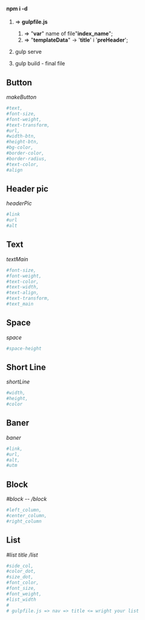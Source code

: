 #### npm i -d ####

1. => __gulpfile.js__
    1. => "__var__" name of file"__index_name__";
    2. => "__templateData__" -> '__title__' i '__preHeader__';


2. gulp serve

3. gulp build - final file



## Button
_makeButton_
```bash
#text,
#font-size,
#font-weight,
#text-transform,
#url,
#width-btn,
#height-btn,
#bg-color,
#border-color,
#border-radius,
#text-color,
#align
```

## Header pic
_headerPic_

```bash
#link
#url
#alt
```

## Text
_textMain_

```bash
#font-size,
#font-weight,
#text-color,
#text-width,
#text-align,
#text-transform,
#text_main
`````

## Space
_space_

```bash
#space-height
```

## Short Line
_shortLine_

```bash
#width,
#height,
#color
```

## Baner
_baner_

```bash
#link,
#url,
#alt,
#utm
```

## Block
_#block --  /block_

```bash
#left_column,
#center_column,
#right_column
```

## List
_#list title  /list_

```bash
#side_col,
#color_dot,
#size_dot,
#font_color,
#font_size,
#font_weight,
#list_width
#
# gulpfile.js => nav => title <= wright your list
```



